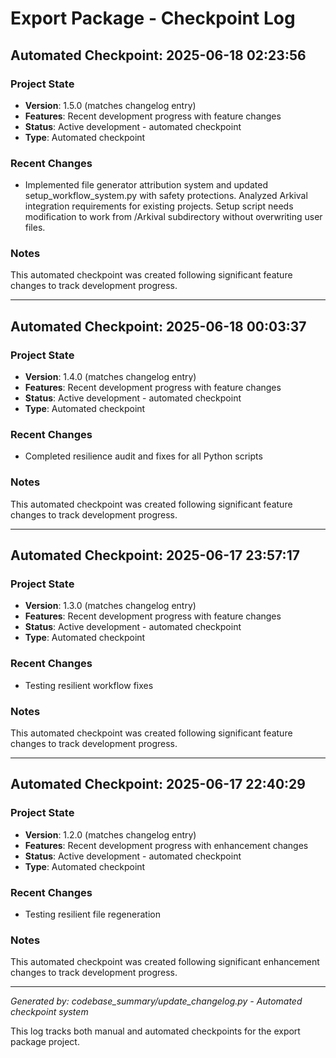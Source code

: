 # Export Package - Checkpoint Log

## Automated Checkpoint: 2025-06-18 02:23:56

### Project State
- **Version**: 1.5.0 (matches changelog entry)
- **Features**: Recent development progress with feature changes
- **Status**: Active development - automated checkpoint
- **Type**: Automated checkpoint

### Recent Changes
- Implemented file generator attribution system and updated setup_workflow_system.py with safety protections. Analyzed Arkival integration requirements for existing projects. Setup script needs modification to work from /Arkival subdirectory without overwriting user files.

### Notes
This automated checkpoint was created following significant feature changes to track development progress.

---


## Automated Checkpoint: 2025-06-18 00:03:37

### Project State
- **Version**: 1.4.0 (matches changelog entry)
- **Features**: Recent development progress with feature changes
- **Status**: Active development - automated checkpoint
- **Type**: Automated checkpoint

### Recent Changes
- Completed resilience audit and fixes for all Python scripts

### Notes
This automated checkpoint was created following significant feature changes to track development progress.

---


## Automated Checkpoint: 2025-06-17 23:57:17

### Project State
- **Version**: 1.3.0 (matches changelog entry)
- **Features**: Recent development progress with feature changes
- **Status**: Active development - automated checkpoint
- **Type**: Automated checkpoint

### Recent Changes
- Testing resilient workflow fixes

### Notes
This automated checkpoint was created following significant feature changes to track development progress.

---


## Automated Checkpoint: 2025-06-17 22:40:29

### Project State
- **Version**: 1.2.0 (matches changelog entry)
- **Features**: Recent development progress with enhancement changes
- **Status**: Active development - automated checkpoint
- **Type**: Automated checkpoint

### Recent Changes
- Testing resilient file regeneration

### Notes
This automated checkpoint was created following significant enhancement changes to track development progress.

---


*Generated by: codebase_summary/update_changelog.py - Automated checkpoint system*

This log tracks both manual and automated checkpoints for the export package project.

